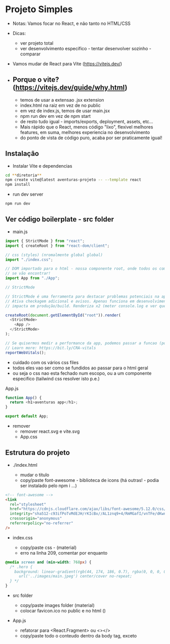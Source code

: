 # Projeto Simples

- Notas: Vamos focar no React, e não tanto no HTML/CSS
- Dicas:

  - ver projeto total
  - ver desenvolvimento especifico - tentar desenvolver sozinho - comparar

- Vamos mudar de React para Vite (https://vitejs.dev/)
- ## Porque o vite? (https://vitejs.dev/guide/why.html)
  - temos de usar a extensao .jsx extension
  - index.html na raiz em vez de no public
  - em vez de index.js, temos de usar main.jsx
  - npm run dev em vez de npm start
  - de resto tudo igual - imports/exports, deployment, assets, etc...
  - Mais rápido que o React, menos código "lixo", flexivel melhores features,
    em suma, melhores experiencia no desenvolvimento
  - do ponto de vista de código puro, acaba por ser praticamente igual!

## Instalação

- Instalar Vite e dependencias

```sh
cd **diretoria**
npm create vite@latest aventuras-projeto -- --template react
npm install
```

- run dev server

```sh
npm run dev
```

## Ver código boilerplate - src folder

- main.js

```js
import { StrictMode } from "react";
import { createRoot } from "react-dom/client";

// css (styles) (nromalmente global global)
import "./index.css";

// DOM importado para o html - nossa componente root, onde todos os componentes
// se vão encontrar!
import App from "./App";

// StrictMode

// StrictMode é uma ferramenta para destacar problemas potenciais na aplicacao.
// Ativa checkagem adicional e avisos. Apenas funciona em desenvolvimento, não
// impacta em produção/build. Renderiza x2 (meter console.log e ver que gera 2 prints). Removivel.

createRoot(document.getElementById("root")).render(
  <StrictMode>
    <App />
  </StrictMode>
);

// Se quisermos medir a performance da app, podemos passar a funcao (por exemplo: reportWebVitals(console.log))
// Learn more: https://bit.ly/CRA-vitals
reportWebVitals();
```

- cuidado com os vários css files
- todos eles vao ser como se fundidos ao passar para o html geral
- ou seja o css nao esta fechado num escopo, ou a um componente especifico (tailwind css resolver isto p.e.)

App.js

```js
function App() {
  return <h1>aventuras app</h1>;
}

export default App;
```

- remover
  - remover react.svg e vite.svg
  - App.css

## Estrutura do projeto

- ./index.html

  - mudar o titulo
  - copy/paste font-awesome - biblioteca de icons (há outras! - podia ser instalado pelo npm i ...)

```html
<!-- font-awesome -->
<link
  rel="stylesheet"
  href="https://cdnjs.cloudflare.com/ajax/libs/font-awesome/5.12.0/css/all.min.css"
  integrity="sha512-c93ifPoTvMdEJH/rKIcBx//AL1znq9+4/RmMGafI/vnTFe/dKwnn1uoeszE2zJBQTS1Ck5CqSBE+34ng2PthJg=="
  crossorigin="anonymous"
  referrerpolicy="no-referrer"
/>
```

- index.css

  - copy/paste css - (material)
  - erro na linha 209, comentar por enquanto

```css
@media screen and (min-width: 768px) {
  /* .hero {
    background: linear-gradient(rgb(44, 174, 186, 0.7), rgba(0, 0, 0, 0.7)),
      url('../images/main.jpeg') center/cover no-repeat;
  } */
}
```

- src folder

  - copy/paste images folder (material)
  - colocar favicon.ico no public e no html (<link rel="icon" type="image/svg+xml+ico" href="./public/favicon.ico" />)

- App.js
  - refatorar para <React.Fragment> ou <></>
  - copy/paste todo o conteudo dentro da body tag, exceto <script> (index.html no material)
  - selecionar todas as innstacias "class" e refatorar para "className" (CMD + D) ou (CTRL+F)

## Montar Componentes

- no src criar pasta de componentes
- nos componentes criar os seguintes ficheiros
  - Navbar.jsx
  - Hero.jsx
  - About.jsx
  - Services.jsx
  - Tours.jsx
  - Footer.jsx
- montar componentes com default export (comando util - rafce)
- cuidado ao mover o código do App.jsx para os components
- App.js deve ficar vazio
- importar e renderizar todos os componentess no App.js
- resultado é o mesmo, mas mais fácil de manusear o código
  Cada um pode dividir o código como preferir, este é só o padrão

## Navbar

- primeiro vamos consertar a imagem (logo.svg)
  - montar import from images

```js
// import
import logo from "../images/logo.svg";

// JSX
<img src={logo} className="nav-logo" alt="backroads" />;
```

## Smooth Scroll

- html/css feature

testar scroll antes de implementar - clicar em Services na Navbar

```html
<!-- link - o # representa o id - se clicar-mos nesta tag ele vai para a section que tem como id services  -->
<a href="#services"> services </a>
<!-- elemento -->
<section id="services"></section>
```

- adicionar ao css para ter um scroll mais suave (já está adicionado!)
- testar remover do css

```css
html {
  scroll-behavior: smooth;
}
.section {
  /* navbar height */
  scroll-margin-top: 4rem;
}
```

## Pagina - Links

- refatorar codigo repetido!

```js
<li>
  <a href="#home" className="nav-link">
    home
  </a>
</li>
```

- Descubram qual data se está a repetir (pista - href, texto)
- no src criar data.js e criar uma estrutura
  - (prista - [{property:value},{property:value}])
- export/import e iterar sobre a lista, returnar elementos e injetar a data

```js
export const linksPagina = [
  { id: 1, href: "#home", text: "home" },
  { id: 2, href: "#about", text: "about" },
  { id: 3, href: "#services", text: "services" },
  { id: 4, href: "#tours", text: "tours" },
];
```

```js
import { linksPagina } from "../data";

{
  linksPagina.map((link) => {
    return (
      <li key={link.id}>
        <a href={link.href} className="nav-link">
          {link.text}
        </a>
      </li>
    );
  });
}
```

- com isto reduzimos muito o código!

## Nav Icons (social-links)

- repetir os mesmos passos
- adicionar rel='noreferrer'

```js
export const socialLinks = [
  { id: 1, href: "https://www.facebook.com", icon: "fab fa-facebook" },
  { id: 2, href: "https://www.twitter.com", icon: "fab fa-twitter" },
  { id: 3, href: "https://www.instagram.com", icon: "fab fa-instagram" },
];

{
  socialLinks.map((link) => {
    const { id, href, icon } = link;
    return (
      <li key={id}>
        <a href={href} target="_blank" rel="noreferrer" className="nav-icon">
          <i className={icon}></i>
        </a>
      </li>
    );
  });
}
```

## Hero

- mudar o titulo ou texto (ex: Bem vindo!; ex: Isto é uma pagina que estamos a criar num curso de React!)
- corrigir a imagem (no css)

```css
.hero {
    background: linear-gradient(rgb(44, 174, 186, 0.7), rgba(0, 0, 0, 0.7)),
      url("./images/main.jpeg") center/cover no-repeat;
  }*/
```

## About

- corrigir a imagem (pista - como fizemos no logo da navbar)

```jsx
import about from "../images/about.jpeg";
...
<div className="about-img">
          <img src={about} className="about-photo" alt="awesome beach" />
</div>
```

## Section Title

- nos componentes criar Title.jsx (pois repete-se, podemos poupar código!)
- estrura de outra secção
- inserir dois props {titulo, subTitulo}
- substitui em About, Services, Tours

```js
const Title = ({ titulo, subTitulo }) => {
  return (
    <div className="section-title">
      <h2>
        {titulo} <span>{subTitulo}</span>
      </h2>
    </div>
  );
};
export default Title;
```

About.js

```js
// import
import Title from "./Title";

// display
<Title titulo="about" subTitulo="us" />;
```

repetir para Services e Tours
